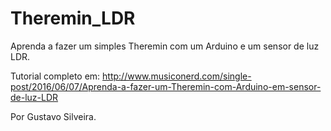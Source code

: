 # Theremin_LDR

Aprenda a fazer um simples Theremin com um Arduino e um sensor de luz LDR.

Tutorial completo em: http://www.musiconerd.com/single-post/2016/06/07/Aprenda-a-fazer-um-Theremin-com-Arduino-em-sensor-de-luz-LDR

Por Gustavo Silveira.
